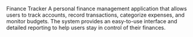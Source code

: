 Finance Tracker
A personal finance management application that allows users to track accounts, record transactions, categorize expenses, and monitor budgets. The system provides an easy-to-use interface and detailed reporting to help users stay in control of their finances.

